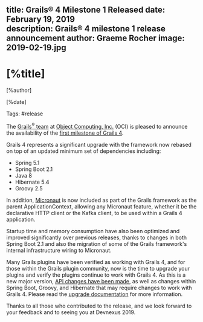 title: Grails® 4 Milestone 1 Released
date: February 19, 2019  
description: Grails® 4 milestone 1 release announcement
author: Graeme Rocher
image: 2019-02-19.jpg   
---

# [%title]

[%author]

[%date] 

Tags: #release

The [Grails<sup>&reg;</sup> team](https://objectcomputing.com/products/2gm-team "Grails Team") at [Object Computing, Inc.](https://objectcomputing.com/) (OCI) is pleased to announce the availability of the [first milestone of Grails 4](https://github.com/apache/grails-core/releases/tag/v4.0.0.M1).

Grails 4 represents a significant upgrade with the framework now rebased on top of an updated minimum set of dependencies including:

*   Spring 5.1
*   Spring Boot 2.1
*   Java 8
*   Hibernate 5.4
*   Groovy 2.5

In addition, [Micronaut](https://micronaut.io/ "Micronaut") is now included as part of the Grails framework as the parent ApplicationContext, allowing any Micronaut feature, whether it be the declarative HTTP client or the Kafka client, to be used within a Grails 4 application.

Startup time and memory consumption have also been optimized and improved significantly over previous releases, thanks to changes in both Spring Boot 2.1 and also the migration of some of the Grails framework's internal infrastructure wiring to Micronaut.

Many Grails plugins have been verified as working with Grails 4, and for those within the Grails plugin community, now is the time to upgrade your plugins and verify the plugins continue to work with Grails 4. As this is a new major version, [API changes have been made](https://grails.apache.org/docs/4.0.x/guide/upgrading.html), as well as changes within Spring Boot, Groovy, and Hibernate that may require changes to work with Grails 4\. Please read the [upgrade documentation](https://grails.apache.org/docs/4.0.x/guide/upgrading.html) for more information.

Thanks to all those who contributed to the release, and we look forward to your feedback and to seeing you at Devnexus 2019.
